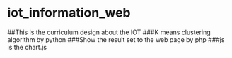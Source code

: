 # iot_information_web
##This is the curriculum design about the IOT
###K means clustering algorithm by python
###Show the result set to the web page by php
###js is the chart.js
